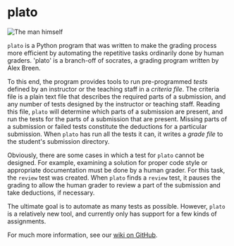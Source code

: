 plato
========

![The man himself](https://raw.githubusercontent.com/abreen/socrates/master/socrates.jpg)

`plato` is a Python program that was written to make the grading
process more efficient by automating the repetitive tasks ordinarily done
by human graders. 'plato' is a branch-off of socrates, a grading program
written by Alex Breen.
 
To this end, the program provides tools to run
pre-programmed *tests* defined by an instructor or the teaching staff
in a *criteria file*. The criteria file is a plain text file
that describes the required parts of a submission, and
any number of tests designed by the instructor or teaching staff.
Reading this file, `plato` will determine which parts of a submission
are present, and run the tests for the parts of a submission that
are present. Missing parts of a submission or failed tests constitute
the deductions for a particular submission. When `plato` has run
all the tests it can, it writes a *grade file* to the student's
submission directory.

Obviously, there are some cases in which a test for `plato` cannot
be designed. For example, examining a solution for proper code style
or appropriate documentation must be done by a human grader. For this
task, the `review` test was created. When `plato` finds a `review`
test, it pauses the grading to allow the human grader to review a part
of the submission and take deductions, if necessary.

The ultimate goal is to automate as many tests as possible. However,
`plato` is a relatively new tool, and currently only has support for
a few kinds of assignments.

For much more information, see our [wiki on GitHub][wiki].


[wiki]: https://github.com/abreen/socrates/wiki/
